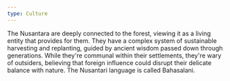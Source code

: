 ```yaml
---
type: Culture
---
```

The Nusantara are deeply connected to the forest, viewing it as a living entity that provides for them. They have a complex system of sustainable harvesting and replanting, guided by ancient wisdom passed down through generations. While they're communal within their settlements, they're wary of outsiders, believing that foreign influence could disrupt their delicate balance with nature. The Nusantari language is called Bahasalani. 
